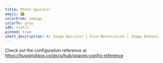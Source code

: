 ```yaml
---
title: Photo Upscaler
emoji: 🏙️
colorFrom: indigo
colorTo: gray
sdk: static
pinned: true
short_description: Ai Image Upscaler | Face Restoration | Image Enhancer
---
```


Check out the configuration reference at https://huggingface.co/docs/hub/spaces-config-reference